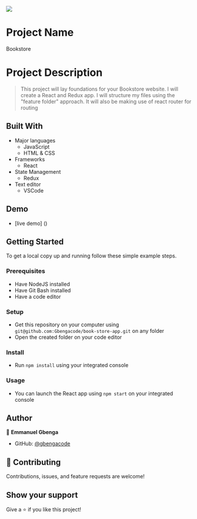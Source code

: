 ![](https://img.shields.io/badge/Microverse-blueviolet)

# Project Name
Bookstore



# Project Description

> This project will lay foundations for your Bookstore website. I will create a React and Redux app. I will structure my files using the "feature folder" approach. It will also be making use of react router for routing
## Built With

- Major languages
    - JavaScript
    - HTML & CSS
- Frameworks
    - React
- State Management
    - Redux
- Text editor
    - VSCode



## Demo
- [live demo] ()
## Getting Started


To get a local copy up and running follow these simple example steps.

### Prerequisites

- Have NodeJS installed
- Have Git Bash installed
- Have a code editor

### Setup

- Get this repository on your computer using ```git@github.com:Gbengacode/book-store-app.git``` on any folder
- Open the created folder on your code editor

### Install

- Run ```npm install``` using your integrated console

### Usage

- You can launch the React app using ```npm start``` on your integrated console

## Author

👤 **Emmanuel Gbenga**

- GitHub: [@gbengacode](https://github.com/gbengacode)

## 🤝 Contributing
Contributions, issues, and feature requests are welcome!

## Show your support

Give a ⭐️ if you like this project!


